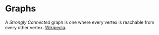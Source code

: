 # Graphs


A *Strongly Connected* graph is one where every vertex is reachable from every other vertex. [Wikipedia](https://en.wikipedia.org/wiki/Strongly_connected_component).

